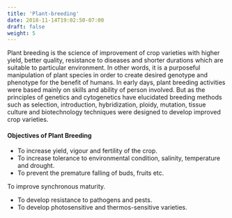 ```yaml
---
title: 'Plant-breeding'
date: 2018-11-14T19:02:50-07:00
draft: false
weight: 5
---
```

Plant breeding is the science of improvement of crop varieties with higher yield, better quality, resistance to diseases and shorter durations which are suitable to particular environment. In other words, it is a purposeful manipulation of plant species in order to create desired genotype and phenotype for the benefit of humans. In early days, plant breeding activities were based mainly on skills and ability of person involved. But as the principles of genetics and cytogenetics have elucidated breeding methods such as selection, introduction, hybridization, ploidy, mutation, tissue culture and biotechnology techniques were designed to develop improved crop varieties.

#### Objectives of Plant Breeding

*   To increase yield, vigour and fertility of the crop.
*   To increase tolerance to environmental condition, salinity, temperature and drought.
*   To prevent the premature falling of buds, fruits etc.

To improve synchronous maturity.

*   To develop resistance to pathogens and pests.
*   To develop photosensitive and thermos-sensitive varieties.